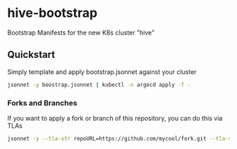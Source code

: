 # hive-bootstrap
Bootstrap Manifests for the new K8s cluster "hive"

## Quickstart

Simply template and apply bootstrap.jsonnet against your cluster

```bash
jsonnet -y boostrap.jsonnet | kubectl -n argocd apply -f -
```

### Forks and Branches

If you want to apply a fork or branch of this repository, you can do this via TLAs

```bash
jsonnet -y --tla-str repoURL=https://github.com/mycool/fork.git --tla-str revision=my-branch boostrap.jsonnet | kubectl -n argocd apply -f -
```
